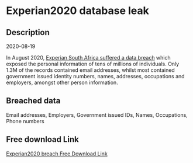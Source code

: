 # Experian2020 database leak

## Description

2020-08-19

In August 2020, <a href="https://www.iafrikan.com/2020/09/01/experian-data-breach-database-public-data-information-south-africa/" target="_blank" rel="noopener">Experian South Africa suffered a data breach</a> which exposed the personal information of tens of millions of individuals. Only 1.3M of the records contained email addresses, whilst most contained government issued identity numbers, names, addresses, occupations and employers, amongst other person information.

## Breached data

Email addresses, Employers, Government issued IDs, Names, Occupations, Phone numbers

## Free download Link

[Experian2020 breach Free Download Link](https://link-to.net/1229997/767.5422984143233/dynamic/?r=aHR0cHM6Ly93d3cubWVkaWFmaXJlLmNvbS92aWV3LzBUUlIxVlVWUWlEb2REcC8vZmlsZQ==)